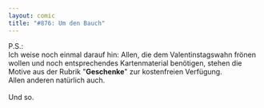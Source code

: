 ```yaml
---
layout: comic
title: "#876: Um den Bauch"
---
```

 

P.S.:<br />
Ich weise noch einmal darauf hin: Allen, die dem Valentinstagswahn frönen wollen und noch entsprechendes Kartenmaterial benötigen, stehen die Motive aus der Rubrik "<a hre="http://www.fonflatter.de/geschenke"><strong>Geschenke</strong></a>" zur kostenfreien Verfügung.<br />
Allen anderen natürlich auch.
<br /><br />
Und so.
